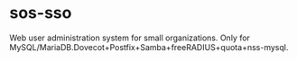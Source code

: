 sos-sso
=======

Web user administration system for small organizations. Only for MySQL/MariaDB.Dovecot+Postfix+Samba+freeRADIUS+quota+nss-mysql.
